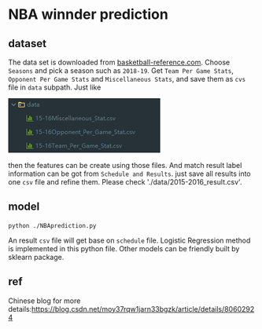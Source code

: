 # NBA winnder prediction
## dataset
The data set is downloaded from [basketball-reference.com](https://www.basketball-reference.com/). Choose `Seasons` and pick a season such as `2018-19`. Get `Team Per Game Stats`, `Opponent Per Game Stats` and `Miscellaneous Stats`, and save them as `cvs` file in `data` subpath.
Just like 
 
 ![data files](./images/data_file.png)
 
then the features can be create using those files. And match result label information can be got from `Schedule and Results`. just save all results into one `csv` file and refine them.
Please check './data/2015-2016_result.csv'.
 
## model
    python ./NBAprediction.py
An result `csv` file will get base on `schedule` file. Logistic Regression method is implemented in this python file. Other models can be friendly built by sklearn package.

## ref
Chinese blog for more details:https://blog.csdn.net/moy37rqw1jarn33bgzk/article/details/80602924
